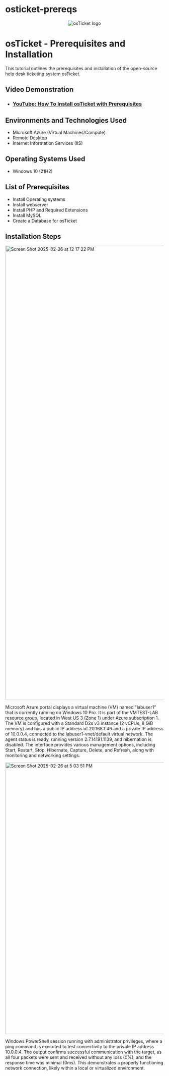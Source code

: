 # osticket-prereqs
<p align="center">
<img src="https://i.imgur.com/Clzj7Xs.png" alt="osTicket logo"/>
</p>

<h1>osTicket - Prerequisites and Installation</h1>
This tutorial outlines the prerequisites and installation of the open-source help desk ticketing system osTicket.<br />


<h2>Video Demonstration</h2>

- ### [YouTube: How To Install osTicket with Prerequisites](https://www.youtube.com)
  

<h2>Environments and Technologies Used</h2>

- Microsoft Azure (Virtual Machines/Compute)
- Remote Desktop
- Internet Information Services (IIS)

<h2>Operating Systems Used </h2>

- Windows 10</b> (21H2)

<h2>List of Prerequisites</h2>

- Install Operating systems
- Install webserver
- Install PHP and Required Extensions
- Install MySQL
- Create a Database for osTicket
  
<h2>Installation Steps</h2>


<img width="1440" alt="Screen Shot 2025-02-26 at 12 17 22 PM" src="https://github.com/user-attachments/assets/7c8f4aac-0b5d-43fb-b9a1-285f547efa8c" />



Microsoft Azure portal displays a virtual machine (VM) named "labuser1" that is currently running on Windows 10 Pro. It is part of the VMTEST-LAB resource group, located in West US 3 (Zone 1) under Azure subscription 1. The VM is configured with a Standard D2s v3 instance (2 vCPUs, 8 GiB memory) and has a public IP address of 20.168.1.46 and a private IP address of 10.0.0.4, connected to the labuser1-vnet/default virtual network. The agent status is ready, running version 2.7.14191.1139, and hibernation is disabled. The interface provides various management options, including Start, Restart, Stop, Hibernate, Capture, Delete, and Refresh, along with monitoring and networking settings.





<img width="861" alt="Screen Shot 2025-02-26 at 5 03 51 PM" src="https://github.com/user-attachments/assets/3321fa2a-7f6e-4d2f-b4a9-bc3f896d4048" />



Windows PowerShell session running with administrator privileges, where a ping command is executed to test connectivity to the private IP address 10.0.0.4. The output confirms successful communication with the target, as all four packets were sent and received without any loss (0%), and the response time was minimal (0ms). This demonstrates a properly functioning network connection, likely within a local or virtualized environment.

